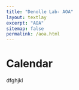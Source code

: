 ```yaml
---
title: "Denolle Lab- AOA"
layout: textlay
excerpt: "AOA"
sitemap: false
permalink: /aoa.html
---
```


# Calendar


dfghjkl
